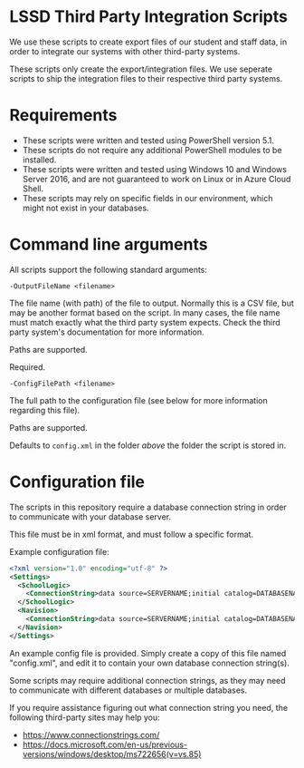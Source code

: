 # LSSD Third Party Integration Scripts

We use these scripts to create export files of our student and staff data, in order to integrate our systems with other third-party systems. 

These scripts only create the export/integration files. We use seperate scripts to ship the integration files to their respective third party systems.
 

# Requirements

* These scripts were written and tested using PowerShell version 5.1.
* These scripts do not require any additional PowerShell modules to be installed.
* These scripts were written and tested using Windows 10 and Windows Server 2016, and are not guaranteed to work on Linux or in Azure Cloud Shell.
* These scripts may rely on specific fields in our environment, which might not exist in your databases.

# Command line arguments

All scripts support the following standard arguments:

```
-OutputFileName <filename>
```
The file name (with path) of the file to output. Normally this is a CSV file, but may be another format based on the script. In many cases, the file name must match exactly what the third party system expects. Check the third party system's documentation for more information.

Paths are supported.

Required.

```
-ConfigFilePath <filename>
```
The full path to the configuration file (see below for more information regarding this file). 

Paths are supported.

Defaults to `config.xml` in the folder *above* the folder the script is stored in.

# Configuration file

The scripts in this repository require a database connection string in order to communicate with your database server.

This file must be in xml format, and must follow a specific format.

Example configuration file:
```xml
<?xml version="1.0" encoding="utf-8" ?>
<Settings>
  <SchoolLogic>
    <ConnectionString>data source=SERVERNAME;initial catalog=DATABASENAME;user id=USERNAME;password=PASSWORD;Trusted_Connection=false</ConnectionString>
  </SchoolLogic>
  <Navision>
    <ConnectionString>data source=SERVERNAME;initial catalog=DATABASENAME;Trusted_Connection=true</ConnectionString>
  </Navision>
</Settings>

```

An example config file is provided. Simply create a copy of this file named "config.xml", and edit it to contain your own database connection string(s).

Some scripts may require additional connection strings, as they may need to communicate with different databases or multiple databases.

If you require assistance figuring out what connection string you need, the following third-party sites may help you:
* https://www.connectionstrings.com/
* https://docs.microsoft.com/en-us/previous-versions/windows/desktop/ms722656(v=vs.85)